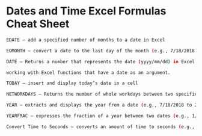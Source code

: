 # Dates and Time Excel Formulas Cheat Sheet

```sh
EDATE – add a specified number of months to a date in Excel
```
```sh
EOMONTH – convert a date to the last day of the month (e.g., 7/18/2018 to 7/31/2018)
```
```sh
DATE – Returns a number that represents the date (yyyy/mm/dd) in Excel. This formula is useful when 
```
```sh
working with Excel functions that have a date as an argument.
```
```sh
TODAY – insert and display today’s date in a cell
```
```sh
NETWORKDAYS – Returns the number of whole workdays between two specified dates.
```
```sh
YEAR – extracts and displays the year from a date (e.g., 7/18/2018 to 2018) in Excel
```
```sh
YEARFRAC – expresses the fraction of a year between two dates (e.g., 1/1/2018 – 3/31/2018 = 0.25)
```
```sh
Convert Time to Seconds – converts an amount of time to seconds (e.g., 5 minutes to 300 seconds)
```